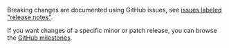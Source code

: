 Breaking changes are documented using GitHub issues, see [issues labeled "release notes"](https://github.com/hapijs/granola/issues?q=is%3Aissue+label%3A%22release+notes%22).

If you want changes of a specific minor or patch release, you can browse the [GitHub milestones](https://github.com/hapijs/granola/milestones?state=closed&direction=asc&sort=due_date).
